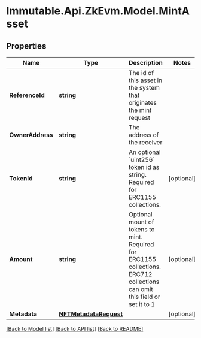 # Immutable.Api.ZkEvm.Model.MintAsset

## Properties

Name | Type | Description | Notes
------------ | ------------- | ------------- | -------------
**ReferenceId** | **string** | The id of this asset in the system that originates the mint request | 
**OwnerAddress** | **string** | The address of the receiver | 
**TokenId** | **string** | An optional &#x60;uint256&#x60; token id as string. Required for ERC1155 collections. | [optional] 
**Amount** | **string** | Optional mount of tokens to mint. Required for ERC1155 collections. ERC712 collections can omit this field or set it to 1 | [optional] 
**Metadata** | [**NFTMetadataRequest**](NFTMetadataRequest.md) |  | [optional] 

[[Back to Model list]](../README.md#documentation-for-models) [[Back to API list]](../README.md#documentation-for-api-endpoints) [[Back to README]](../README.md)


